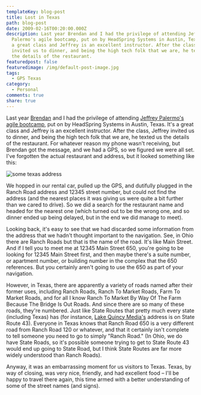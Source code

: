 ```yaml
---
templateKey: blog-post
title: Lost in Texas
path: blog-post
date: 2009-02-16T00:20:00.000Z
description: Last year Brendan and I had the privilege of attending Jeffrey
  Palermo's agile bootcamp, put on by HeadSpring Systems in Austin, Texas. It's
  a great class and Jeffrey is an excellent instructor. After the class, Jeffrey
  invited us to dinner, and being the high tech folk that we are, he texted us
  the details of the restaurant.
featuredpost: false
featuredimage: /img/default-post-image.jpg
tags:
  - GPS Texas
category:
  - Personal
comments: true
share: true
---
```

Last year [Brendan](http://brendan.enrick.com/) and I had the privilege of attending [Jeffrey Palermo's agile bootcamp](http://www.headspringsystems.com/services/training), put on by HeadSpring Systems in Austin, Texas. It's a great class and Jeffrey is an excellent instructor. After the class, Jeffrey invited us to dinner, and being the high tech folk that we are, he texted us the details of the restaurant. For whatever reason my phone wasn't receiving, but Brendan got the message, and we had a GPS, so we figured we were all set. I've forgotten the actual restaurant and address, but it looked something like this:

![some texas address](img/texas-text-address.png)

We hopped in our rental car, pulled up the GPS, and dutifully plugged in the Ranch Road address and 12345 street number, but could not find the address (and the nearest places it was giving us were quite a bit further than we cared to drive). So we did a search for the restaurant name and headed for the nearest one (which turned out to be the wrong one, and so dinner ended up being delayed, but in the end we did manage to meet).

Looking back, it's easy to see that we had discarded some information from the address that we hadn't thought important to the navigation. See, in Ohio there are Ranch Roads but that is the name of the road. It's like Main Street. And if I tell you to meet me at 12345 Main Street 650, you're going to be looking for 12345 Main Street first, and then maybe there's a suite number, or apartment number, or building number in the complex that the 650 references. But you certainly aren't going to use the 650 as part of your navigation.

However, in Texas, there are apparently a variety of roads named after their former uses, including Ranch Roads, Ranch To Market Roads, Farm To Market Roads, and for all I know Ranch To Market By Way Of The Farm Because The Bridge Is Out Roads. And since there are so many of these roads, they're numbered. Just like State Routes that pretty much every state (including Texas) has (for instance, [Lake Quincy Media's](http://lakequincy.com/) address is on State Route 43). Everyone in Texas knows that Ranch Road 650 is a very different road from Ranch Road 120 or whatever, and that it certainly isn't complete to tell someone you need to go to simply "Ranch Road." (In Ohio, we do have State Roads, so it's possible someone trying to get to State Route 43 would end up going to State Road, but I think State Routes are far more widely understood than Ranch Roads).

Anyway, it was an embarrassing moment for us visitors to Texas. Texas, by way of closing, was very nice, friendly, and had excellent food – I'll be happy to travel there again, this time armed with a better understanding of some of the street names (and signs).
